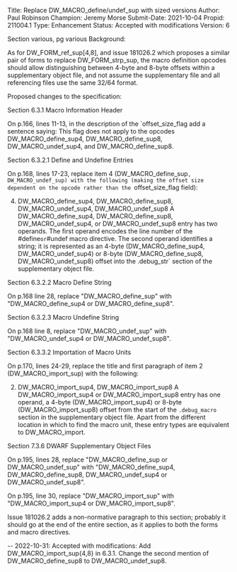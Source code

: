 Title:       Replace DW_MACRO_define/undef_sup with sized versions
Author:      Paul Robinson
Champion:    Jeremy Morse
Submit-Date: 2021-10-04
Propid:      211004.1
Type:        Enhancement
Status:      Accepted with modifications
Version:     6

Section various, pg various
Background:

As for DW_FORM_ref_sup[4,8], and issue 181026.2 which proposes a similar
pair of forms to replace DW_FORM_strp_sup, the macro definition opcodes
should allow distinguishing between 4-byte and 8-byte offsets within a
supplementary object file, and not assume the supplementary file and all
referencing files use the same 32/64 format.

Proposed changes to the specification:

Section 6.3.1 Macro Information Header

On p.166, lines 11-13, in the description of the `offset_size_flag 
add a sentence saying:
  This flag does not apply to the opcodes DW_MACRO_define_sup4,
  DW_MACRO_define_sup8, DW_MACRO_undef_sup4, and DW_MACRO_define_sup8.


Section 6.3.2.1 Define and Undefine Entries

On p.168, lines 17-23, replace item 4 (DW_MACRO_define_sup`, DW_MACRO_undef_sup)
with the following (making the offset size dependent on the opcode
rather than the `offset_size_flag field):

4. DW_MACRO_define_sup4, DW_MACRO_define_sup8, DW_MACRO_undef_sup4,
   DW_MACRO_undef_sup8
    A DW_MACRO_define_sup4, DW_MACRO_define_sup8, DW_MACRO_undef_sup4,
    or DW_MACRO_undef_sup8 entry has two operands.  The first operand
    encodes the line number of the #define` or `#undef macro directive.
    The second operand identifies a string; it is represented as an 
    4-byte (DW_MACRO_define_sup4, DW_MACRO_undef_sup4) or 8-byte
    (DW_MACRO_define_sup8, DW_MACRO_undef_sup8) offset into the 
    .debug_str` section of the supplementary object file.


Section 6.3.2.2 Macro Define String

On p.168 line 28, replace "DW_MACRO_define_sup" with "DW_MACRO_define_sup4
or DW_MACRO_define_sup8".


Section 6.3.2.3 Macro Undefine String

On p.168 line 8, replace "DW_MACRO_undef_sup" with "DW_MACRO_undef_sup4
or DW_MACRO_undef_sup8".


Section 6.3.3.2 Importation of Macro Units

On p.170, lines 24-29, replace the title and first paragraph of item 2
(DW_MACRO_import_sup) with the following:

2. DW_MACRO_import_sup4, DW_MACRO_import_sup8
    A DW_MACRO_import_sup4 or DW_MACRO_import_sup8 entry has one operand,
    a 4-byte (DW_MACRO_import_sup4) or 8-byte (DW_MACRO_import_sup8) offset
    from the start of the `.debug_macro` section in the supplementary object
    file.  Apart from the different location in which to find the macro 
    unit, these entry types are equivalent to DW_MACRO_import.


Section 7.3.6 DWARF Supplementary Object Files

On p.195, lines 28, replace "DW_MACRO_define_sup or DW_MACRO_undef_sup"
with "DW_MACRO_define_sup4, DW_MACRO_define_sup8, DW_MACRO_undef_sup4
or DW_MACRO_undef_sup8".

On p.195, line 30, replace "DW_MACRO_import_sup" with "DW_MACRO_import_sup4
or DW_MACRO_import_sup8".

Issue 181026.2 adds a non-normative paragraph to this section; probably it
should go at the end of the entire section, as it applies to both the forms
and macro directives.

--
2022-10-31:  Accepted with modifications:
   Add DW_MACRO_import_sup{4,8} in 6.3.1.
   Change the second mention of DW_MACRO_define_sup8 to DW_MACRO_undef_sup8.
